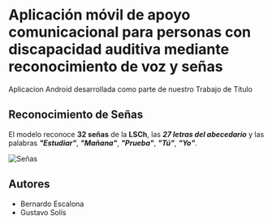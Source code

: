 # **Aplicación móvil de apoyo comunicacional para personas con discapacidad auditiva mediante reconocimiento de voz y señas**

Aplicacion Android desarrollada como parte de nuestro Trabajo de Título 

## Reconocimiento de Señas
El modelo reconoce **32 señas** de la **LSCh**, las _**27 letras del abecedario**_ y las palabras **_"Estudiar"_**, **_"Mañana"_**, **_"Prueba"_**, **_"Tú"_**, **_"Yo"_**. 

![Señas](https://github.com/user-attachments/assets/55027ac9-68d1-4b72-a1ac-0d86c79d14c4)

## Autores
- Bernardo Escalona
- Gustavo Solís
